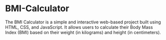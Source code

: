 # BMI-Calculator
The BMI Calculator is a simple and interactive web-based project built using HTML, CSS, and JavaScript. It allows users to calculate their Body Mass Index (BMI) based on their weight (in kilograms) and height (in centimeters).
